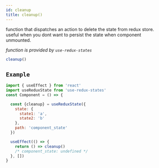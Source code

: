 ```yaml
---
id: cleanup
title: cleanup()
---
```


function that dispatches an action to delete the state from redux store.
useful when you dont want to persist the state when component unmounted.

*function is provided by `use-redux-states`*

```js
cleanup()
```

## `Example`

```jsx
import { useEffect } from 'react'
import useReduxState from 'use-redux-states'
const Component = () => {

  const {cleanup} = useReduxState({
    state: {
      state1: 'a',
      state2: 'b'
    },
    path: 'component_state'
  })

  useEffect(() => {
    return () => cleanup()
    /* component_state: undefined */
  }, [])
}
```
